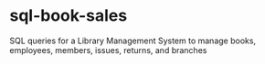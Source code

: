 # sql-book-sales
SQL queries for a Library Management System to manage books, employees, members, issues, returns, and branches
